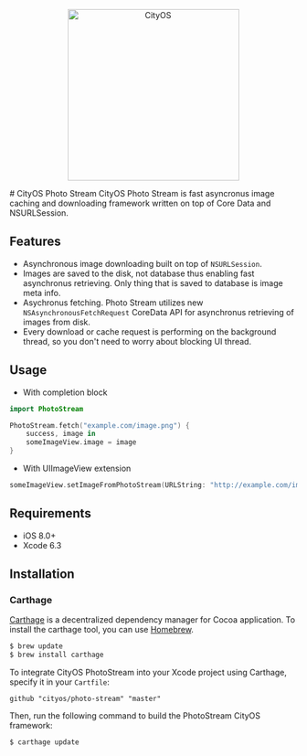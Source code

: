 <p align="center" >
  <img src="http://alex.ba/img/cos-logo-flat.svg" width=300 alt="CityOS" title="CityOS">
</p>
# CityOS Photo Stream
CityOS Photo Stream is fast asyncronus image caching and downloading framework written on top of Core Data and NSURLSession. 

## Features

* Asynchronous image downloading built on top of ```NSURLSession```.
* Images are saved to the disk, not database thus enabling fast asynchronus retrieving. Only thing that is saved to database is image meta info.
* Asychronus fetching. Photo Stream utilizes new ```NSAsynchronousFetchRequest``` CoreData API for asynchronus retrieving of images from disk.
* Every download or cache request is performing on the background thread, so you don't need to worry about blocking UI thread.

## Usage
* With completion block
```swift
import PhotoStream

PhotoStream.fetch("example.com/image.png") {
    success, image in
    someImageView.image = image
}
```

* With UIImageView extension
```swift
someImageView.setImageFromPhotoStream(URLString: "http://example.com/image.png")
```
## Requirements

* iOS 8.0+
* Xcode 6.3

## Installation
### Carthage

[Carthage](https://github.com/Carthage/Carthage) is a decentralized dependency manager for Cocoa application. To install the carthage tool, you can use [Homebrew](http://brew.sh).

```bash
$ brew update
$ brew install carthage
```

To integrate CityOS PhotoStream into your Xcode project using Carthage, specify it in your `Cartfile`:

```ogdl
github "cityos/photo-stream" "master"
```

Then, run the following command to build the PhotoStream CityOS framework:

```bash
$ carthage update

```
